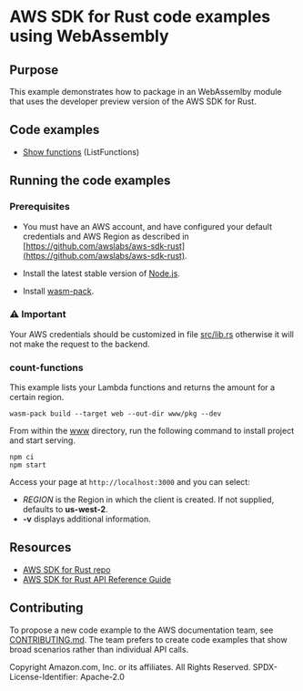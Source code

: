 # AWS SDK for Rust code examples using WebAssembly

## Purpose

This example demonstrates how to package in an WebAssemlby module that uses the developer preview version of the AWS SDK for Rust.

## Code examples

- [Show functions](lib.rs) (ListFunctions)

## Running the code examples

### Prerequisites

- You must have an AWS account, and have configured your default credentials and AWS Region as described in [https://github.com/awslabs/aws-sdk-rust](https://github.com/awslabs/aws-sdk-rust).

- Install the latest stable version of [Node.js](https://nodejs.org/en/download/).

- Install [wasm-pack](https://rustwasm.github.io/wasm-pack/installer/#).

### ⚠ Important
Your AWS credentials should be customized in file [src/lib.rs](./src/lib.rs) otherwise it will not make the request to the backend.

### count-functions

This example lists your Lambda functions and returns the amount for a certain region.

```
wasm-pack build --target web --out-dir www/pkg --dev
```

From within the [www](./www) directory, run the following command to install project and start serving.

```
npm ci
npm start
```

Access your page at `http://localhost:3000` and you can select:

- _REGION_ is the Region in which the client is created.
  If not supplied, defaults to **us-west-2**.
- **-v** displays additional information.

## Resources

- [AWS SDK for Rust repo](https://github.com/awslabs/aws-sdk-rust)
- [AWS SDK for Rust API Reference Guide](https://awslabs.github.io/aws-sdk-rust/aws_sdk_config/index.html)

## Contributing

To propose a new code example to the AWS documentation team,
see [CONTRIBUTING.md](https://github.com/awsdocs/aws-doc-sdk-examples/blob/master/CONTRIBUTING.md).
The team prefers to create code examples that show broad scenarios rather than individual API calls.

Copyright Amazon.com, Inc. or its affiliates. All Rights Reserved. SPDX-License-Identifier: Apache-2.0
